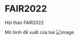 # FAIR2022
Hội thảo FAIR2022

Mô hình đề xuất của bài
![image](https://user-images.githubusercontent.com/91799644/230042286-221c6bf1-ebab-46c6-ad4e-8e731411f5c5.png)

